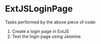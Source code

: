 # ExtJSLoginPage

Tasks performed by the above piece of code:

1) Create a login page in ExtJS
2) Test the login page using Jasmine
